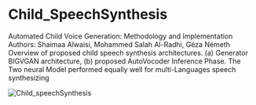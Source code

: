 # Child_SpeechSynthesis
Automated Child Voice Generation: Methodology and Implementation
Authors: Shaimaa Alwaisi, Mohammed Salah Al-Radhi, Géza Németh
Overview of proposed child speech synthesis architectures. (a) Generator BIGVGAN architecture, (b) proposed AutoVocoder Inference Phase. The Two neural Model performed equally well for multi-Languages speech synthesizing

![Child_speechSynthesis](https://github.com/shaimaalwaisi/Child_SpeechSynthesis/assets/104090371/7fe2a184-b42b-436a-8678-64a05e2c8085)
